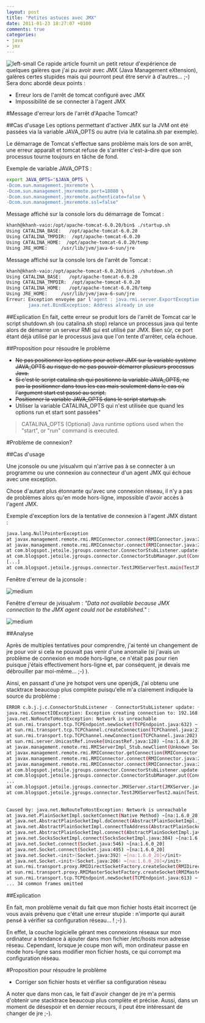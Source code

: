 ```yaml
---
layout: post
title: "Petites astuces avec JMX"
date: 2011-01-23 18:27:07 +0100
comments: true
categories: 
- java
- jmx
---
```


![left-small](http://1.bp.blogspot.com/_XLL8sJPQ97g/TTr8YAhjHqI/AAAAAAAAAUA/nx8ug8MDDNA/s320/jmx02.png)
Ce rapide article fournit un petit retour d'expérience de quelques galères que j'ai pu avoir avec JMX (Java Management eXtension), galères certes stupides mais qui pourront peut être servir à d'autres... ;-)
Sera donc abordé deux points :

* Erreur lors de l'arrêt de tomcat configuré avec JMX
* Impossibilité de se connecter à l'agent JMX

<!-- more -->

#Message d'erreur lors de l'arrêt d'Apache Tomcat?

##Cas d'usage
Les options permettant d'activer JMX sur la JVM ont été passées via la variable JAVA_OPTS ou autre (via le catalina.sh par exemple).

Le démarrage de Tomcat s'effectue sans problème mais lors de son arrêt, une erreur apparaît et tomcat refuse de s'arrêter c'est-à-dire que son processus tourne toujours en tâche de fond.

Exemple de variable JAVA_OPTS :
```bash
export JAVA_OPTS="$JAVA_OPTS \
-Dcom.sun.management.jmxremote \
-Dcom.sun.management.jmxremote.port=18080 \
-Dcom.sun.management.jmxremote.authenticate=false \
-Dcom.sun.management.jmxremote.ssl=false"
```
Message affiché sur la console lors du démarrage de Tomcat :
```bash
khanh@khanh-vaio:/opt/apache-tomcat-6.0.20/bin$ ./startup.sh
Using CATALINA_BASE:   /opt/apache-tomcat-6.0.20
Using CATALINA_TMPDIR:  /opt/apache-tomcat-6.0.20
Using CATALINA_HOME:  /opt/apache-tomcat-6.0.20/temp
Using JRE_HOME:     /usr/lib/jvm/java-6-sun/jre
```
Message affiché sur la console lors de l'arrêt de Tomcat :

```bash
khanh@khanh-vaio:/opt/apache-tomcat-6.0.20/bin$ ./shutdown.sh
Using CATALINA_BASE:   /opt/apache-tomcat-6.0.20
Using CATALINA_TMPDIR:  /opt/apache-tomcat-6.0.20
Using CATALINA_HOME:   /opt/apache-tomcat-6.0.20/temp
Using JRE_HOME:     /usr/lib/jvm/java-6-sun/jre
Erreur: Exception envoyée par l'agent : java.rmi.server.ExportException: Port already in use: 18080; nested exception is: 
        java.net.BindException: Address already in use
```

##Explication
En fait, cette erreur se produit lors de l'arrêt de Tomcat car le script shutdown.sh (ou catalina.sh stop) relance un processus java qui tente alors de démarrer un serveur RMI qui est utilisé par JMX. Bien sûr, ce port étant déjà utilisé par le processus java que l'on tente d'arrêter, cela échoue.

##Proposition pour résoudre le problème

* ~~Ne pas positionner les options pour activer JMX sur la variable système JAVA_OPTS au risque de ne pas pouvoir démarrer plusieurs processus Java.~~
* ~~Si c'est le script catalina.sh qui positionne la variable JAVA_OPTS, ne pas la positionner dans tous les cas mais seulement dans le cas où l'argument start est passé au script.~~
* ~~Positionner la variable JAVA_OPTS dans le script startup.sh.~~
* Utiliser la variable CATALINA_OPTS qui n'est utilisée que quand les options run et start sont passées"
>CATALINA_OPTS   (Optional) Java runtime options used when the "start",  or "run" command is executed.

#Problème de connexion?

##Cas d'usage

Une jconsole ou une jvisualvm qui n'arrive pas à se connecter à un programme ou une connexion au connecteur d'un agent JMX qui échoue avec une exception.

Chose d'autant plus étonnante qu'avec une connexion réseau, il n'y a pas de problèmes alors qu'en mode hors-ligne, impossible d'avoir accès à l'agent JMX.

Exemple d'exception lors de la tentative de connexion à l'agent JMX distant :
```bash
java.lang.NullPointerException
at javax.management.remote.rmi.RMIConnector.connect(RMIConnector.java:281)
at javax.management.remote.rmi.RMIConnector.connect(RMIConnector.java:227)
at com.blogspot.jetoile.jgroups.connector.ConnectorStubListener.update(ConnectorStubListener.java:47)
at com.blogspot.jetoile.jgroups.connector.ConnectorStubManager.put(ConnectorStubManager.java:46)
[...]
at com.blogspot.jetoile.jgroups.connector.TestJMXServerTest.main(TestJMXServerTest.java:34)

```

Fenêtre d'erreur de la jconsole :

![medium](http://3.bp.blogspot.com/_XLL8sJPQ97g/TTsrkOibDDI/AAAAAAAAAUE/qpX-1nw0OOA/s1600/error02.png)

Fenêtre d'erreur de jvisualvm : _"Data not available because JMX connection to the JMX agent could not be established."_ :

![medium](http://4.bp.blogspot.com/_XLL8sJPQ97g/TTsroeTxKoI/AAAAAAAAAUI/0aUghCdjv0w/s1600/error01.png)

##Analyse

Après de multiples tentatives pour comprendre, j'ai tenté un changement de jre pour voir si cela ne pouvait pas venir d'une anomalie (si j'avais un problème de connexion en mode hors-ligne, ce n'était pas pour rien puisque j'étais effectivement hors-ligne et, par conséquent, je devais me débrouiller par moi-même... ;-) ).

Ainsi, en passant d'une jre hotspot vers une openjdk, j'ai obtenu une stacktrace beaucoup plus complète puisqu'elle m'a clairement indiquée la source du problème :

```bash
ERROR c.b.j.j.c.ConnectorStubListener - ConnectorStubListener update: {}
java.rmi.ConnectIOException: Exception creating connection to: 192.168.xxx.xxx; nested exception is:
java.net.NoRouteToHostException: Network is unreachable
at sun.rmi.transport.tcp.TCPEndpoint.newSocket(TCPEndpoint.java:632) ~[na:1.6.0_20]
at sun.rmi.transport.tcp.TCPChannel.createConnection(TCPChannel.java:216) ~[na:1.6.0_20]
at sun.rmi.transport.tcp.TCPChannel.newConnection(TCPChannel.java:202) ~[na:1.6.0_20]
at sun.rmi.server.UnicastRef.invoke(UnicastRef.java:128) ~[na:1.6.0_20]
at javax.management.remote.rmi.RMIServerImpl_Stub.newClient(Unknown Source) ~[na:1.6.0_20]
at javax.management.remote.rmi.RMIConnector.getConnection(RMIConnector.java:2343) ~[na:1.6.0_20]
at javax.management.remote.rmi.RMIConnector.connect(RMIConnector.java:296) ~[na:1.6.0_20]
at javax.management.remote.rmi.RMIConnector.connect(RMIConnector.java:244) ~[na:1.6.0_20]
at com.blogspot.jetoile.jgroups.connector.ConnectorStubListener.update(ConnectorStubListener.java:47) ~[classes/:na]
at com.blogspot.jetoile.jgroups.connector.ConnectorStubManager.put(ConnectorStubManager.java:46) [classes/:na]
...
at com.blogspot.jetoile.jgroups.connector.JMXServer.start(JMXServer.java:152) [classes/:na]
at com.blogspot.jetoile.jgroups.connector.TestJMXServerTest2.main(TestJMXServerTest2.java:34) [test-classes/:na]
 
 
Caused by: java.net.NoRouteToHostException: Network is unreachable
at java.net.PlainSocketImpl.socketConnect(Native Method) ~[na:1.6.0_20]
at java.net.AbstractPlainSocketImpl.doConnect(AbstractPlainSocketImpl.java:310) ~[na:1.6.0_20]
at java.net.AbstractPlainSocketImpl.connectToAddress(AbstractPlainSocketImpl.java:176) ~[na:1.6.0_20]
at java.net.AbstractPlainSocketImpl.connect(AbstractPlainSocketImpl.java:163) ~[na:1.6.0_20]
at java.net.SocksSocketImpl.connect(SocksSocketImpl.java:384) ~[na:1.6.0_20]
at java.net.Socket.connect(Socket.java:546) ~[na:1.6.0_20]
at java.net.Socket.connect(Socket.java:495) ~[na:1.6.0_20]
at java.net.Socket.<init>(Socket.java:392) ~[na:1.6.0_20]</init>
at java.net.Socket.<init>(Socket.java:206) ~[na:1.6.0_20]</init>
at sun.rmi.transport.proxy.RMIDirectSocketFactory.createSocket(RMIDirectSocketFactory.java:40) ~[na:1.6.0_20]
at sun.rmi.transport.proxy.RMIMasterSocketFactory.createSocket(RMIMasterSocketFactory.java:146) ~[na:1.6.0_20]
at sun.rmi.transport.tcp.TCPEndpoint.newSocket(TCPEndpoint.java:613) ~[na:1.6.0_20]
... 34 common frames omitted
```

##Explication

En fait, mon problème venait du fait que mon fichier hosts était incorrect (je vous avais prévenu que c'était une erreur stupide : n'importe qui aurait pensé à vérifier sa configuration réseau... ! ;-) ). 

En effet, la couche logicielle gérant mes connexions réseaux sur mon ordinateur a tendance à ajouter dans mon fichier /etc/hosts mon adresse réseau. Cependant, lorsque je coupe mon wifi, mon ordinateur passe en mode hors-ligne sans modifier mon fichier hosts, ce qui corrompt ma configuration réseau.

#Proposition pour résoudre le problème

* Corriger son fichier hosts et vérifier sa configuration réseau

A noter que dans mon cas, le fait d'avoir changer de jre m'a permis d'obtenir une stacktrace beaucoup plus complète et précise. Aussi, dans un moment de désespoir et en dernier recours, il peut être intéressant de changer de jre ;-).